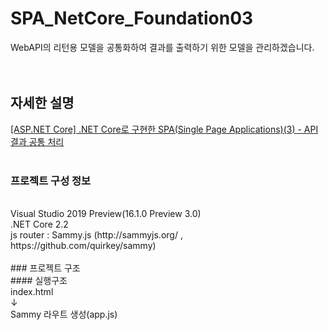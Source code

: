 # SPA_NetCore_Foundation03
WebAPI의 리턴용 모델을 공통화하여 결과를 출력하기 위한 모델을 관리하겠습니다.<br />
<br />
<br />
## 자세한 설명
[[ASP.NET Core] .NET Core로 구현한 SPA(Single Page Applications)(3) - API 결과 공통 처리](https://blog.danggun.net/7657)
<br />
<br />

### 프로젝트 구성 정보
<br />
Visual Studio 2019 Preview(16.1.0 Preview 3.0)<br />
.NET Core 2.2<br />
js router : Sammy.js (http://sammyjs.org/ , https://github.com/quirkey/sammy)
<br />
<br />
### 프로젝트 구조
<br />
#### 실행구조
<br />
index.html<br />
↓<br />
Sammy 라우트 생성(app.js)<br />